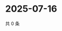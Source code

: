 # 2025-07-16

共 0 条

<!-- BEGIN ZHIHUQUESTIONS -->
<!-- 最后更新时间 Wed Jul 16 2025 16:16:55 GMT+0800 (China Standard Time) -->

<!-- END ZHIHUQUESTIONS -->
